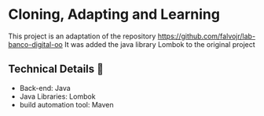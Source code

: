 # Cloning, Adapting and Learning
This project is an adaptation of the repository
https://github.com/falvojr/lab-banco-digital-oo
It was added the java library Lombok to the original project


## Technical Details :page_with_curl:
- Back-end: Java 
- Java Libraries: Lombok
- build automation tool: Maven